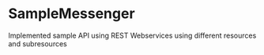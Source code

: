 # SampleMessenger
Implemented sample API using REST Webservices using different resources and subresources
